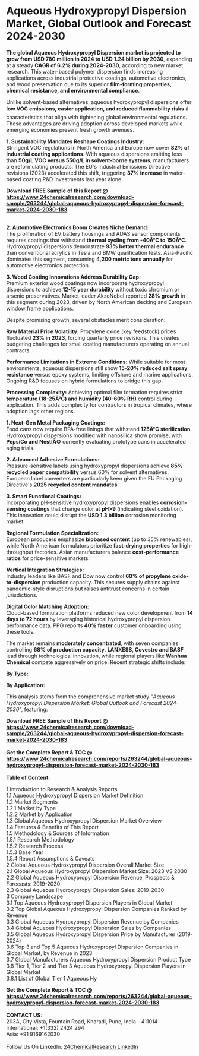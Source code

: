 <h1>Aqueous Hydroxypropyl Dispersion Market, Global Outlook and Forecast 2024-2030</h1><p><strong>The global Aqueous Hydroxypropyl Dispersion market is projected to grow from USD 780 million in 2024 to USD 1.24 billion by 2030</strong>, expanding at a steady <strong>CAGR of 6.2% during 2024-2030</strong>, according to new market research. This water-based polymer dispersion finds increasing applications across industrial protective coatings, automotive electronics, and wood preservation due to its superior <strong>film-forming properties, chemical resistance, and environmental compliance</strong>.</p><p>Unlike solvent-based alternatives, aqueous hydroxypropyl dispersions offer <strong>low VOC emissions, easier application, and reduced flammability risks</strong> â characteristics that align with tightening global environmental regulations. These advantages are driving adoption across developed markets while emerging economies present fresh growth avenues.</p><p><strong>1. Sustainability Mandates Reshape Coatings Industry:</strong><br>
Stringent VOC regulations in North America and Europe now cover <strong>82% of industrial coating applications</strong>. With aqueous dispersions emitting less than <strong>50g/L VOC versus 550g/L in solvent-borne systems</strong>, manufacturers are reformulating products. The EU's Industrial Emissions Directive revisions (2023) accelerated this shift, triggering <strong>37% increase</strong> in water-based coating R&amp;D investments last year alone.</p><div><b>Download FREE Sample of this Report @ 
            <a href="https://www.24chemicalresearch.com/download-sample/263244/global-aqueous-hydroxypropyl-dispersion-forecast-market-2024-2030-183">
            https://www.24chemicalresearch.com/download-sample/263244/global-aqueous-hydroxypropyl-dispersion-forecast-market-2024-2030-183</a></b></div><br><p><strong>2. Automotive Electronics Boom Creates Niche Demand:</strong><br>
The proliferation of EV battery housings and ADAS sensor components requires coatings that withstand <strong>thermal cycling from -40Â°C to 150Â°C</strong>. Hydroxypropyl dispersions demonstrate <strong>93% better thermal endurance</strong> than conventional acrylics in Tesla and BMW qualification tests. Asia-Pacific dominates this segment, consuming <strong>4,200 metric tons annually</strong> for automotive electronics protection.</p><p><strong>3. Wood Coating Innovations Address Durability Gap:</strong><br>
Premium exterior wood coatings now incorporate hydroxypropyl dispersions to achieve <strong>12-15 year durability</strong> without toxic chromium or arsenic preservatives. Market leader AkzoNobel reported <strong>28% growth</strong> in this segment during 2023, driven by North American decking and European window frame applications.</p><p>Despite promising growth, several obstacles merit consideration:</p><p><strong>Raw Material Price Volatility:</strong> Propylene oxide (key feedstock) prices fluctuated <strong>23% in 2023</strong>, forcing quarterly price revisions. This creates budgeting challenges for small coating manufacturers operating on annual contracts.</p><p><strong>Performance Limitations in Extreme Conditions:</strong> While suitable for most environments, aqueous dispersions still show <strong>15-20% reduced salt spray resistance</strong> versus epoxy systems, limiting offshore and marine applications. Ongoing R&amp;D focuses on hybrid formulations to bridge this gap.</p><p><strong>Processing Complexity:</strong> Achieving optimal film formation requires strict <strong>temperature (18-25Â°C) and humidity (40-60% RH)</strong> control during application. This adds complexity for contractors in tropical climates, where adoption lags other regions.</p><p><strong>1. Next-Gen Metal Packaging Coatings:</strong><br>
Food cans now require BPA-free linings that withstand <strong>125Â°C sterilization</strong>. Hydroxypropyl dispersions modified with nanosilica show promise, with <strong>PepsiCo and NestlÃ©</strong> currently evaluating prototype cans in accelerated aging trials.</p><p><strong>2. Advanced Adhesive Formulations:</strong><br>
Pressure-sensitive labels using hydroxypropyl dispersions achieve <strong>85% recycled paper compatibility</strong> versus 60% for solvent alternatives. European label converters are particularly keen given the EU Packaging Directive's <strong>2025 recycled content mandates</strong>.</p><p><strong>3. Smart Functional Coatings:</strong><br>
Incorporating pH-sensitive hydroxypropyl dispersions enables <strong>corrosion-sensing coatings</strong> that change color at <strong>pH&gt;9</strong> (indicating steel oxidation). This innovation could disrupt the <strong>USD 1.3 billion</strong> corrosion monitoring market.</p><p><strong>Regional Formulation Specialization:</strong><br>
	European producers emphasize <strong>biobased content</strong> (up to 35% renewables), while North American formulators prioritize <strong>fast-drying properties</strong> for high-throughput factories. Asian manufacturers balance <strong>cost-performance ratios</strong> for price-sensitive markets.</p><p><strong>Vertical Integration Strategies:</strong><br>
	Industry leaders like BASF and Dow now control <strong>60% of propylene oxide-to-dispersion</strong> production capacity. This secures supply chains against pandemic-style disruptions but raises antitrust concerns in certain jurisdictions.</p><p><strong>Digital Color Matching Adoption:</strong><br>
	Cloud-based formulation platforms reduced new color development from <strong>14 days to 72 hours</strong> by leveraging historical hydroxypropyl dispersion performance data. PPG reports <strong>40% faster</strong> customer onboarding using these tools.</p><p>The market remains <strong>moderately concentrated</strong>, with seven companies controlling <strong>68% of production capacity</strong>. <strong>LANXESS, Covestro and BASF</strong> lead through technological innovation, while regional players like <strong>Wanhua Chemical</strong> compete aggressively on price. Recent strategic shifts include:</p><p><strong>By Type:</strong></p><p><strong>By Application:</strong></p><p>This analysis stems from the comprehensive market study "<em>Aqueous Hydroxypropyl Dispersion Market: Global Outlook and Forecast 2024-2030</em>", featuring:
</p><div><b>Download FREE Sample of this Report @ 
            <a href="https://www.24chemicalresearch.com/download-sample/263244/global-aqueous-hydroxypropyl-dispersion-forecast-market-2024-2030-183">
            https://www.24chemicalresearch.com/download-sample/263244/global-aqueous-hydroxypropyl-dispersion-forecast-market-2024-2030-183</a></b></div><br><div><b>Get the Complete Report & TOC @ 
            <a href="https://www.24chemicalresearch.com/reports/263244/global-aqueous-hydroxypropyl-dispersion-forecast-market-2024-2030-183">
            https://www.24chemicalresearch.com/reports/263244/global-aqueous-hydroxypropyl-dispersion-forecast-market-2024-2030-183</a></b></div><br>
            <b>Table of Content:</b><p>1 Introduction to Research & Analysis Reports<br />
    1.1 Aqueous Hydroxypropyl Dispersion Market Definition<br />
    1.2 Market Segments<br />
        1.2.1 Market by Type<br />
        1.2.2 Market by Application<br />
    1.3 Global Aqueous Hydroxypropyl Dispersion Market Overview<br />
    1.4 Features & Benefits of This Report<br />
    1.5 Methodology & Sources of Information<br />
        1.5.1 Research Methodology<br />
        1.5.2 Research Process<br />
        1.5.3 Base Year<br />
        1.5.4 Report Assumptions & Caveats<br />
2 Global Aqueous Hydroxypropyl Dispersion Overall Market Size<br />
    2.1 Global Aqueous Hydroxypropyl Dispersion Market Size: 2023 VS 2030<br />
    2.2 Global Aqueous Hydroxypropyl Dispersion Revenue, Prospects & Forecasts: 2019-2030<br />
    2.3 Global Aqueous Hydroxypropyl Dispersion Sales: 2019-2030<br />
3 Company Landscape<br />
    3.1 Top Aqueous Hydroxypropyl Dispersion Players in Global Market<br />
    3.2 Top Global Aqueous Hydroxypropyl Dispersion Companies Ranked by Revenue<br />
    3.3 Global Aqueous Hydroxypropyl Dispersion Revenue by Companies<br />
    3.4 Global Aqueous Hydroxypropyl Dispersion Sales by Companies<br />
    3.5 Global Aqueous Hydroxypropyl Dispersion Price by Manufacturer (2019-2024)<br />
    3.6 Top 3 and Top 5 Aqueous Hydroxypropyl Dispersion Companies in Global Market, by Revenue in 2023<br />
    3.7 Global Manufacturers Aqueous Hydroxypropyl Dispersion Product Type<br />
    3.8 Tier 1, Tier 2 and Tier 3 Aqueous Hydroxypropyl Dispersion Players in Global Market<br />
        3.8.1 List of Global Tier 1 Aqueous Hy</p><div><b>Get the Complete Report & TOC @ 
            <a href="https://www.24chemicalresearch.com/reports/263244/global-aqueous-hydroxypropyl-dispersion-forecast-market-2024-2030-183">
            https://www.24chemicalresearch.com/reports/263244/global-aqueous-hydroxypropyl-dispersion-forecast-market-2024-2030-183</a></b></div><br><b>CONTACT US:</b><br>
            203A, City Vista, Fountain Road, Kharadi, Pune, India - 411014<br>
            International: +1(332) 2424 294<br>
            Asia: +91 9169162030 <br><br>
            Follow Us On LinkedIn: <a href="https://www.linkedin.com/company/24chemicalresearch/">24ChemicalResearch LinkedIn</a>